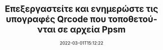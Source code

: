 ---
############################# Static ############################
layout: "auto-gen-signature"
date: 2022-03-01T15:12:22
draft: false
operation: Update
signaturetype: Qrcode
fileformat: Ppsm
productName: Java
lang: el
productCode: java
otherformats: pdf doc docx docm dot dotm dotx odt ott rtf xls xlsx xlsm xlsb csv ods ots xltx xltm ppt pptx pps ppsx odp otp potx potm pptm ppsm
breadcrumb: Put Qrcode signature on Ppsm for Java

############################# Head ############################
head_title: "Ενημερώστε Qrcode υπογραφές που τοποθετούνται σε αρχεία Ppsm με Java"
head_description: "Χρησιμοποιήστε απλό και εύκολο στην κατανόηση κώδικα Java για ενημέρωση υπογραφών Qrcode σε υπογεγραμμένα έγγραφα Ppsm."

############################# Header ############################
title: "Επεξεργαστείτε και ενημερώστε τις υπογραφές Qrcode που τοποθετούνται σε αρχεία Ppsm"
description: "Το API για το Java παρέχει λειτουργικότητα για ενημέρωση υπογραφών Qrcode σε έγγραφα Ppsm. Ενημερώστε τις ηλεκτρονικές υπογραφές στα έγγραφά σας Ppsm με μερικές γραμμές κώδικα Java γρήγορα και εύκολα."
bg_image: "https://cms.admin.containerize.com/templates/aspose/App_Themes/V3/images/bg/header1.png"
bg_overlay: false
button:
    enable: true

############################# SubMenu ############################
submenu:
    enable: true

    left:
        img_alt: "GroupDocs.Signature for Java"
        image: "https://cms.admin.containerize.com/templates/groupdocs/images/product-logos/90x90-noborder/groupdocs-signature-java.png"
        product: "GroupDocs.Signature"
        platform: "Java"



############################# About ############################
about:
    enable: true
    title: "Μάθετε σχετικά με τις λειτουργίες API του GroupDocs.Signature for Java"
    content: |
        [GroupDocs.Signature for Java](https://products.groupdocs.com/signature/java/) Η λειτουργικότητα του API περιέχει τεράστια ποικιλία μέσων επεξεργασίας σε μορφές εγγράφων ζήτησης με χρήση ηλεκτρονικών υπογραφών. Υποστηρίζεται ευρύ φάσμα ηλεκτρονικών υπογραφών όπως κείμενα, εικόνες, ψηφιακά πιστοποιητικά, γραμμωτοί κώδικες, κωδικοί QR, γραμματόσημα ή μεταδεδομένα. Οι πελάτες μπορούν να προσθέσουν, να αφαιρέσουν, να επεξεργαστούν, να επικυρώσουν ή να αναζητήσουν ψηφιακές υπογραφές σε PDF, έγγραφα MS Word, βιβλία εργασίας MS Excel, παρουσιάσεις MS PowerPoint, αρχεία Adobe Photoshop και διάφορες μορφές εικόνας. Πολλές χρήσιμες λειτουργίες και ρυθμίσεις είναι διαθέσιμες.
    

############################# Steps ############################
steps:
    enable: true
    title_left: "Πώς να αλλάξετε τις υπογραφές Qrcode στο έγγραφό σας Ppsm"
    content_left: |
        Το [GroupDocs.Signature for Java](https://products.groupdocs.com/signature/java/) περιλαμβάνει χρήσιμες λειτουργίες όπως η ενημέρωση των υπογραφών Qrcode που τοποθετούνται σε έγγραφα Ppsm. Καθιστά δυνατή την αλλαγή των χαρακτηριστικών υπογραφών χωρίς επιπλέον κωδικό.
        
        * Αρχικά, δημιουργήστε το αντικείμενο Signature που περνά ως διαδρομή παραμέτρου κατασκευαστή σε ένα έγγραφο που υποτίθεται ότι πρέπει να ενημερωθεί.
        * Στη συνέχεια, δημιουργήστε ένα κατάλληλο συγκεκριμένο αντικείμενο υπογραφής και ορίστε το αναγνωριστικό και τις ιδιότητές του που πρέπει να αλλάξουν.
        * Τέλος, καλέστε τη μέθοδο Signature's Update περνώντας συγκεκριμένο αντικείμενο υπογραφής.
        * Επεξεργαστείτε την ενημέρωση των αποτελεσμάτων σύμφωνα με την ειδοποίησή σας.

    title_right: "Απαιτήσεις συστήματος"
    content_right: |
        Το GroupDocs.Signature for Java υποστηρίζεται σε όλες τις μεγάλες πλατφόρμες και λειτουργικά συστήματα. Πριν εκτελέσετε τον παρακάτω κώδικα, βεβαιωθείτε ότι έχετε εγκαταστήσει τις ακόλουθες προϋποθέσεις στο σύστημά σας.

        * Λειτουργικά συστήματα: Microsoft Windows, Linux, MacOS
        * Περιβάλλοντα ανάπτυξης: NetBeans, Intellij IDEA, Eclipse, etc.
        * Java runtime: J2SE 6.0 and above
        * Κατεβάστε την πιο πρόσφατη έκδοση του GroupDocs.Signature for Java από το [Maven](https://repository.groupdocs.com/webapp/#/artifacts/browse/tree/General/repo/com/groupdocs/groupdocs-signature)
         
    code: |
        ```java    
                
        // Set up input Ppsm file
        String filePath = "input.ppsm";
        // Set up output file
        String outputFilePath = "output.ppsm";

        // Instantiate Signature for input file
        Signature signature = new Signature(filePath);

        // Id of signature which is supposed to be updated
        // such Id might be got as a result of search operation
        String id = "eff64a14-dad9-47b0-88e5-2ee4e3604e71";

        // provide signature features to update
        // set up particular signature id
        QrCodeSignature signatureToUpdate = new QrCodeSignature(id);

        // specify signature width
        signatureToUpdate.setWidth(200);
        // specify signature height
        signatureToUpdate.setHeight(200);
        // set left position
        signatureToUpdate.setLeft(120);
        // set top position
        signatureToUpdate.setTop(160);

        // update signature
        Boolean updateResult = signature.update(outputFilePath, signatureToUpdate);

        // process updation result
        if (updateResult)
        {
                System.out.println("Signature was updated successfully!");
        }
        ```

############################# Demos ############################
demos:
    enable: true
    title: "Ενημέρωση των υπογραφών Qrcode στις σελίδες του εγγράφου - Ζωντανή επίδειξη"
    content: |
       Επεξεργαστείτε διάφορες ηλεκτρονικές υπογραφές του εγγράφου {{Μορφή αρχείου}} αυτήν τη στιγμή, μεταβαίνοντας στον ιστότοπο [GroupDocs.Signature App](https://products.groupdocs.app/signature/family).          

############################# More Formats ############################
more_formats:
    enable: true
    title: "Ενημερώστε διάφορες υπογραφές Qrcode μέσω Java"
    content: |
        "Επεξεργασία ψηφιακών υπογραφών που τοποθετούνται σε διάφορες μορφές εγγράφων. Ενημερώστε τα δεδομένα υπογραφών χωρίς επιπλέον κωδικό."
    format: 
       
       
back_to_top:
    enable: true
---